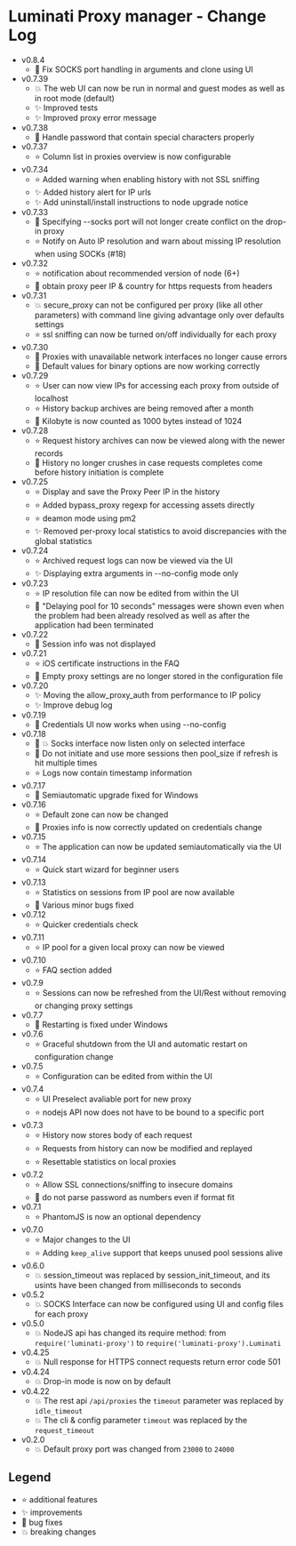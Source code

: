 # Luminati Proxy manager - Change Log

- v0.8.4
  - :bug: Fix SOCKS port handling in arguments and clone using UI
- v0.7.39
  - :boom: The web UI can now be run in normal and guest modes as well as in
  root mode (default)
  - :sparkles: Improved tests
  - :sparkles: Improved proxy error message
- v0.7.38
  - :bug: Handle password that contain special characters properly
- v0.7.37
  - :star: Column list in proxies overview is now configurable
- v0.7.34
  - :star: Added warning when enabling history with not SSL sniffing
  - :sparkles: Added history alert for IP urls
  - :sparkles: Add uninstall/install instructions to node upgrade notice
- v0.7.33
  - :bug: Specifying --socks port will not longer create conflict on the
    drop-in proxy
  - :star: Notify on Auto IP resolution and warn about missing IP resolution
    when using SOCKs (#18)
- v0.7.32
  - :star: notification about recommended version of node (6+)
  - :bug: obtain proxy peer IP & country for https requests from headers
- v0.7.31
  - :boom: secure_proxy can not be configured per proxy (like all other
  parameters) with command line giving advantage only over defaults settings
  - :star: ssl sniffing can now be turned on/off individually for each proxy
- v0.7.30
  - :bug: Proxies with unavailable network interfaces no longer cause errors
  - :bug: Default values for binary options are now working correctly
- v0.7.29
  - :star: User can now view IPs for accessing each proxy from outside of
  localhost
  - :star: History backup archives are being removed after a month
  - :bug: Kilobyte is now counted as 1000 bytes instead of 1024
- v0.7.28
  - :star: Request history archives can now be viewed along with the newer
  records
  - :bug: History no longer crushes in case requests completes come before
  history initiation is complete
- v0.7.25
  - :star: Display and save the Proxy Peer IP in the history
  - :star: Added bypass_proxy regexp for accessing assets directly
  - :star: deamon mode using pm2
  - :sparkles: Removed per-proxy local statistics to avoid discrepancies with
  the global statistics
- v0.7.24
  - :star: Archived request logs can now be viewed via the UI
  - :sparkles: Displaying extra arguments in --no-config mode only
- v0.7.23
  - :star: IP resolution file can now be edited from within the UI
  - :bug: "Delaying pool for 10 seconds" messages were shown even when the
  problem had been already resolved as well as after the application had been
  terminated
- v0.7.22
  - :bug: Session info was not displayed
- v0.7.21
  - :star: iOS certificate instructions in the FAQ
  - :bug: Empty proxy settings are no longer stored in the configuration file
- v0.7.20
  - :sparkles: Moving the allow_proxy_auth from performance to IP policy
  - :sparkles: Improve debug log
- v0.7.19
  - :bug: Credentials UI now works when using --no-config
- v0.7.18
  - :bug: :boom: Socks interface now listen only on selected interface
  - :bug: Do not initiate and use more sessions then pool_size if refresh is
  hit multiple times
  - :star: Logs now contain timestamp information
- v0.7.17
  - :bug: Semiautomatic upgrade fixed for Windows
- v0.7.16
  - :star: Default zone can now be changed
  - :bug: Proxies info is now correctly updated on credentials change
- v0.7.15
  - :star: The application can now be updated semiautomatically via the UI
- v0.7.14
  - :star: Quick start wizard for beginner users
- v0.7.13
  - :star: Statistics on sessions from IP pool are now available
  - :bug: Various minor bugs fixed
- v0.7.12
  - :star: Quicker credentials check
- v0.7.11
  - :star: IP pool for a given local proxy can now be viewed
- v0.7.10
  - :star: FAQ section added
- v0.7.9
  - :star: Sessions can now be refreshed from the UI/Rest without removing or
  changing proxy settings
- v0.7.7
  - :bug: Restarting is fixed under Windows
- v0.7.6
  - :star: Graceful shutdown from the UI and automatic restart on configuration
  change
- v0.7.5
  - :star: Configuration can be edited from within the UI
- v0.7.4
  - :star: UI Preselect avaliable port for new proxy
  - :star: nodejs API now does not have to be bound to a specific port
- v0.7.3
  - :star: History now stores body of each request
  - :star: Requests from history can now be modified and replayed
  - :star: Resettable statistics on local proxies
- v0.7.2
  - :star: Allow SSL connections/sniffing to insecure domains
  - :bug: do not parse password as numbers even if format fit
- v0.7.1
  - :star: PhantomJS is now an optional dependency
- v0.7.0
  - :star: Major changes to the UI
  - :star: Adding `keep_alive` support that keeps unused pool sessions alive
- v0.6.0
  - :boom: session_timeout was replaced by session_init_timeout, and its usints
  have been changed from milliseconds to seconds
- v0.5.2
  - :boom: SOCKS Interface can now be configured using UI and config files for
  each proxy
- v0.5.0
  - :boom: NodeJS api has changed its require method: from
  `require('luminati-proxy')` to `require('luminati-proxy').Luminati`
- v0.4.25
  - :boom: Null response for HTTPS connect requests return error code 501
- v0.4.24
  - :boom: Drop-in mode is now on by default
- v0.4.22
  - :boom: The rest api `/api/proxies` the `timeout` parameter was replaced by
  `idle_timeout`
  - :boom: The cli & config parameter `timeout` was replaced by the
  `request_timeout`
- v0.2.0
  - :boom: Default proxy port was changed from `23000` to `24000`

## Legend

- :star: additional features
- :sparkles: improvements
- :bug: bug fixes
- :boom: breaking changes

